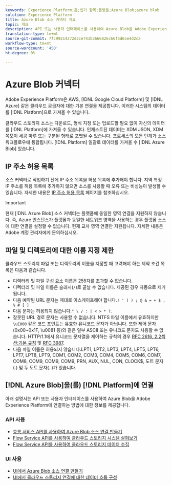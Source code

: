```yaml
---
keywords: Experience Platform;홈;인기 항목;물방울;Azure Blob;azure blob
solution: Experience Platform
title: Azure Blob 소스 커넥터 개요
topic: 개요
description: API 또는 사용자 인터페이스를 사용하여 Azure Blob을 Adobe Experience Platform에 연결하는 방법을 알아봅니다.
translation-type: tm+mt
source-git-commit: 7fc99214272d2ce743b3666826c66f5d65e4d2ca
workflow-type: tm+mt
source-wordcount: '450'
ht-degree: 0%

---
```



# Azure Blob 커넥터

Adobe Experience Platform은 AWS, [!DNL Google Cloud Platform] 및 [!DNL Azure] 같은 클라우드 공급자에 대한 기본 연결을 제공합니다. 이러한 시스템의 데이터를 [!DNL Platform]으로 가져올 수 있습니다.

클라우드 스토리지 소스는 다운로드, 형식 지정 또는 업로드할 필요 없이 자신의 데이터를 [!DNL Platform]에 가져올 수 있습니다. 인제스트된 데이터는 XDM JSON, XDM 쪽모이 세공 마루 또는 구분된 형태로 포맷될 수 있습니다. 프로세스의 모든 단계가 소스 워크플로우에 통합됩니다. [!DNL Platform] 일괄로 데이터를 가져올 수  [!DNL Azure Blob] 있습니다.

## IP 주소 허용 목록

소스 커넥터로 작업하기 전에 IP 주소 목록을 허용 목록에 추가해야 합니다. 지역 특정 IP 주소를 허용 목록에 추가하지 않으면 소스를 사용할 때 오류 또는 비성능이 발생할 수 있습니다. 자세한 내용은 [IP 주소 허용 목록](../../ip-address-allow-list.md) 페이지를 참조하십시오.

>[!IMPORTANT]
>
>현재 [!DNL Azure Blob] 소스 커넥터는 플랫폼에 동일한 영역 연결을 지원하지 않습니다. 즉, Azure 인스턴스가 플랫폼과 동일한 네트워크 영역을 사용하는 경우 플랫폼 소스에 대한 연결을 설정할 수 없습니다. 현재 교차 영역 연결만 지원됩니다. 자세한 내용은 Adobe 계정 관리자에게 문의하십시오.

## 파일 및 디렉토리에 대한 이름 지정 제한

클라우드 스토리지 파일 또는 디렉토리의 이름을 지정할 때 고려해야 하는 제약 조건 목록은 다음과 같습니다.

- 디렉터리 및 파일 구성 요소 이름은 255자를 초과할 수 없습니다.
- 디렉터리 및 파일 이름은 슬래시(`/`)로 끝날 수 없습니다. 제공된 경우 자동으로 제거됩니다.
- 다음 예약된 URL 문자는 제대로 이스케이프해야 합니다.`! ' ( ) ; @ & = + $ , % # [ ]`
- 다음 문자는 허용되지 않습니다.`" \ / : | < > * ?`.
- 잘못된 URL 경로 문자는 사용할 수 없습니다. NTFS 파일 이름에서 유효하지만 `\uE000` 같은 코드 포인트는 유효한 유니코드 문자가 아닙니다. 또한 제어 문자(0x00~0x1F, \u0081 등)와 같은 일부 ASCII 또는 유니코드 문자도 사용할 수 없습니다. HTTP/1.1에서 유니코드 문자열을 제어하는 규칙의 경우 [RFC 2616, 2.2섹션:기본 규칙](https://www.ietf.org/rfc/rfc2616.txt) 및 [RFC 3987](https://www.ietf.org/rfc/rfc3987.txt).
- 다음 파일 이름은 허용되지 않습니다.LPT1, LPT2, LPT3, LPT4, LPT5, LPT6, LPT7, LPT8, LPT9, COM1, COM2, COM3, COM4, COM5, COM6, COM7, COM8, COM9, COM9, COM9, PRN, AUX, NUL, CON, CLOCK$, 도트 문자(.) 및 두 도트 문자(..)가 있습니다.

## [!DNL Azure Blob]을(를) [!DNL Platform]에 연결

아래 설명서는 API 또는 사용자 인터페이스를 사용하여 Azure Blob을 Adobe Experience Platform에 연결하는 방법에 대한 정보를 제공합니다.

### API 사용

- [흐름 서비스 API를 사용하여 Azure Blob 소스 연결 만들기](../../tutorials/api/create/cloud-storage/blob.md)
- [Flow Service API를 사용하여 클라우드 스토리지 시스템 살펴보기](../../tutorials/api/explore/cloud-storage.md)
- [Flow Service API를 사용하여 클라우드 스토리지 데이터 수집](../../tutorials/api/collect/cloud-storage.md)

### UI 사용

- [UI에서 Azure Blob 소스 연결 만들기](../../tutorials/ui/create/cloud-storage/blob.md)
- [UI에서 클라우드 스토리지 연결에 대한 데이터 흐름 구성](../../tutorials/ui/dataflow/batch/cloud-storage.md)